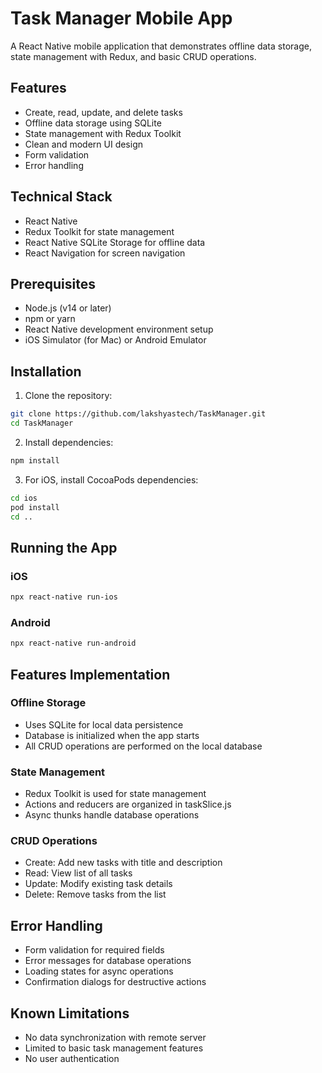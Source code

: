 # Task Manager Mobile App

A React Native mobile application that demonstrates offline data storage, state management with Redux, and basic CRUD operations.

## Features

- Create, read, update, and delete tasks
- Offline data storage using SQLite
- State management with Redux Toolkit
- Clean and modern UI design
- Form validation
- Error handling

## Technical Stack

- React Native
- Redux Toolkit for state management
- React Native SQLite Storage for offline data
- React Navigation for screen navigation

## Prerequisites

- Node.js (v14 or later)
- npm or yarn
- React Native development environment setup
- iOS Simulator (for Mac) or Android Emulator

## Installation

1. Clone the repository:
```bash
git clone https://github.com/lakshyastech/TaskManager.git
cd TaskManager
```

2. Install dependencies:
```bash
npm install
```

3. For iOS, install CocoaPods dependencies:
```bash
cd ios
pod install
cd ..
```

## Running the App

### iOS
```bash
npx react-native run-ios
```

### Android
```bash
npx react-native run-android
```


## Features Implementation

### Offline Storage
- Uses SQLite for local data persistence
- Database is initialized when the app starts
- All CRUD operations are performed on the local database

### State Management
- Redux Toolkit is used for state management
- Actions and reducers are organized in taskSlice.js
- Async thunks handle database operations

### CRUD Operations
- Create: Add new tasks with title and description
- Read: View list of all tasks
- Update: Modify existing task details
- Delete: Remove tasks from the list

## Error Handling

- Form validation for required fields
- Error messages for database operations
- Loading states for async operations
- Confirmation dialogs for destructive actions

## Known Limitations

- No data synchronization with remote server
- Limited to basic task management features
- No user authentication

